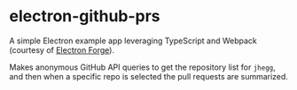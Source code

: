 # electron-github-prs

A simple Electron example app leveraging TypeScript and Webpack (courtesy of [Electron Forge](https://www.electronforge.io/templates/typescript-+-webpack-template)).

Makes anonymous GitHub API queries to get the repository list for `jhegg`, and then when a specific repo is selected the pull requests are summarized.
